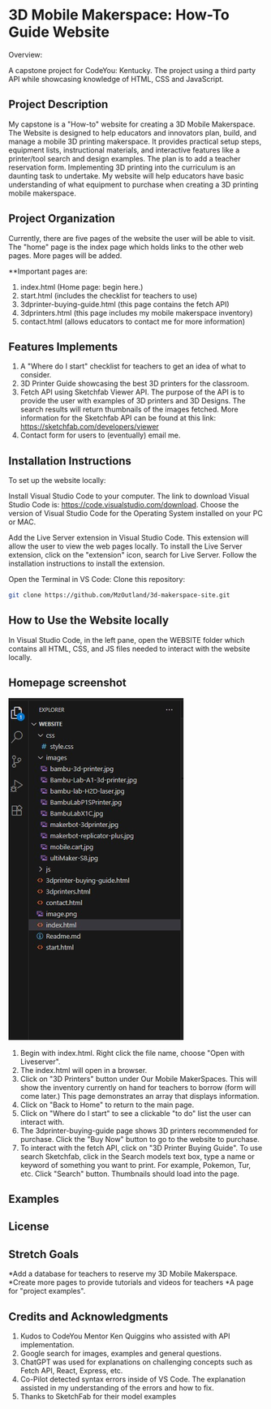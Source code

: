 # 3D Mobile Makerspace: How-To Guide Website

Overview:

A capstone project for CodeYou: Kentucky. The project using a third party API while showcasing knowledge of HTML, CSS and JavaScript.

## Project Description

My capstone is a "How-to" website for creating a 3D Mobile Makerspace. The Website is designed to help educators and innovators plan, build, and manage a mobile 3D printing makerspace. It provides practical setup steps, equipment lists, instructional materials, and interactive features like a printer/tool search and design examples. The plan is to add a teacher reservation form. Implementing 3D printing into the curriculum is an daunting task to undertake. My website will help educators have basic understanding of what equipment to purchase when creating a 3D printing mobile makerspace.

## Project Organization

Currently, there are five pages of the website the user will be able to visit. The "home" page is the index page which holds links to the other web pages. More pages will be added.

**Important pages are:

1. index.html (Home page: begin here.)
2. start.html (includes the checklist for teachers to use)
3. 3dprinter-buying-guide.html (this page contains the fetch API)
4. 3dprinters.html (this page includes my mobile makerspace inventory)
5. contact.html (allows educators to contact me for more information)

## Features Implements

1. A "Where do I start" checklist for teachers to get an idea of what to consider. 
2. 3D Printer Guide showcasing the best 3D printers for the classroom. 
3. Fetch API using Sketchfab Viewer API. The purpose of the API is to provide the user with examples of 3D printers and 3D Designs. The search results will return thumbnails of the images fetched. More information for the Sketchfab API can be found at this link: https://sketchfab.com/developers/viewer
4. Contact form for users to (eventually) email me. 

## Installation Instructions 

To set up the website locally:

Install Visual Studio Code to your computer. The link to download Visual Studio Code is: https://code.visualstudio.com/download. Choose the version of Visual Studio Code for the Operating System installed on your PC or MAC.

Add the Live Server extension in Visual Studio Code. This extension will allow the user to view the web pages locally. To install the Live Server extension, click on the "extension" icon, search for Live Server. Follow the installation instructions to install the extension.


Open the Terminal in VS Code: 
Clone this repository:
   ```bash
   git clone https://github.com/MzOutland/3d-makerspace-site.git
   ```

## How to Use the Website locally

In Visual Studio Code, in the left pane, open the WEBSITE folder which contains all HTML, CSS, and JS files needed to interact with the website locally.

## Homepage screenshot
![Homepage Screenshot](images/homepage-screenshot.jpg)

1. Begin with index.html. Right click the file name, choose "Open with Liveserver".
2. The index.html will open in a browser.
3. Click on "3D Printers" button under Our Mobile MakerSpaces. This will show the inventory currently on hand for teachers to borrow (form will come later.) This page demonstrates an array that displays information.
4. Click on "Back to Home" to return to the main page.
5. Click on "Where do I start" to see a clickable "to do" list the user can interact with.
6. The 3dprinter-buying-guide page shows 3D printers recommended for purchase. Click the "Buy Now" button to go to the website to purchase.
7. To interact with the fetch API, click on "3D Printer Buying Guide". To use search Sketchfab, click in the Search models text box, type a name or keyword of something you want to print. For example, Pokemon, Tur, etc. Click "Search" button. Thumbnails should load into the page.

## Examples

## License

## Stretch Goals

*Add a database for teachers to reserve my 3D Mobile Makerspace.
*Create more pages to provide tutorials and videos for teachers
*A page for "project examples". 

## Credits and Acknowledgments

1. Kudos to CodeYou Mentor Ken Quiggins who assisted with API implementation.
2. Google search for images, examples and general questions.
3. ChatGPT was used for explanations on challenging concepts such as Fetch API, React, Express, etc.
4. Co-Pilot detected syntax errors inside of VS Code. The explanation assisted in my understanding of the errors and how to fix.
5. Thanks to SketchFab for their model examples
